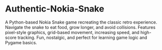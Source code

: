 # Authentic-Nokia-Snake
A Python-based Nokia Snake game recreating the classic retro experience. Navigate the snake to eat food, grow longer, and avoid collisions. Features pixel-style graphics, grid-based movement, increasing speed, and high-score tracking. Fun, nostalgic, and perfect for learning game logic and Pygame basics.
